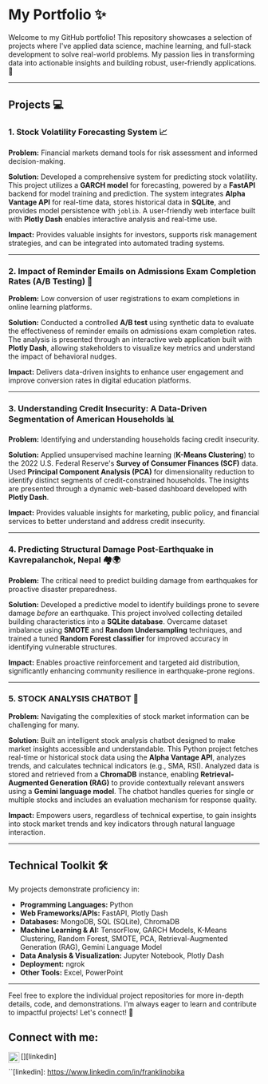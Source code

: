 # My Portfolio ✨

Welcome to my GitHub portfolio! This repository showcases a selection of projects where I've applied data science, machine learning, and full-stack development to solve real-world problems. My passion lies in transforming data into actionable insights and building robust, user-friendly applications. 🚀

---

## Projects 💻

### 1. Stock Volatility Forecasting System 📈

**Problem:** Financial markets demand tools for risk assessment and informed decision-making.

**Solution:** Developed a comprehensive system for predicting stock volatility. This project utilizes a **GARCH model** for forecasting, powered by a **FastAPI** backend for model training and prediction. The system integrates **Alpha Vantage API** for real-time data, stores historical data in **SQLite**, and provides model persistence with `joblib`. A user-friendly web interface built with **Plotly Dash** enables interactive analysis and real-time use.

**Impact:** Provides valuable insights for investors, supports risk management strategies, and can be integrated into automated trading systems. 

---

### 2. Impact of Reminder Emails on Admissions Exam Completion Rates (A/B Testing) 📧

**Problem:** Low conversion of user registrations to exam completions in online learning platforms.

**Solution:** Conducted a controlled **A/B test** using synthetic data to evaluate the effectiveness of reminder emails on admissions exam completion rates. The analysis is presented through an interactive web application built with **Plotly Dash**, allowing stakeholders to visualize key metrics and understand the impact of behavioral nudges.

**Impact:** Delivers data-driven insights to enhance user engagement and improve conversion rates in digital education platforms. 

---

### 3. Understanding Credit Insecurity: A Data-Driven Segmentation of American Households 📊

**Problem:** Identifying and understanding households facing credit insecurity.

**Solution:** Applied unsupervised machine learning (**K-Means Clustering**) to the 2022 U.S. Federal Reserve's **Survey of Consumer Finances (SCF)** data. Used **Principal Component Analysis (PCA)** for dimensionality reduction to identify distinct segments of credit-constrained households. The insights are presented through a dynamic web-based dashboard developed with **Plotly Dash**.

**Impact:** Provides valuable insights for marketing, public policy, and financial services to better understand and address credit insecurity. 

---

### 4. Predicting Structural Damage Post-Earthquake in Kavrepalanchok, Nepal 🏘️🌍

**Problem:** The critical need to predict building damage from earthquakes for proactive disaster preparedness.

**Solution:** Developed a predictive model to identify buildings prone to severe damage *before* an earthquake. This project involved collecting detailed building characteristics into a **SQLite database**. Overcame dataset imbalance using **SMOTE** and **Random Undersampling** techniques, and trained a tuned **Random Forest classifier** for improved accuracy in identifying vulnerable structures.

**Impact:** Enables proactive reinforcement and targeted aid distribution, significantly enhancing community resilience in earthquake-prone regions. 

---

### 5. STOCK ANALYSIS CHATBOT 💬

**Problem:** Navigating the complexities of stock market information can be challenging for many.

**Solution:** Built an intelligent stock analysis chatbot designed to make market insights accessible and understandable. This Python project fetches real-time or historical stock data using the **Alpha Vantage API**, analyzes trends, and calculates technical indicators (e.g., SMA, RSI). Analyzed data is stored and retrieved from a **ChromaDB** instance, enabling **Retrieval-Augmented Generation (RAG)** to provide contextually relevant answers using a **Gemini language model**. The chatbot handles queries for single or multiple stocks and includes an evaluation mechanism for response quality.

**Impact:** Empowers users, regardless of technical expertise, to gain insights into stock market trends and key indicators through natural language interaction. 

---

## Technical Toolkit 🛠️

My projects demonstrate proficiency in:

* **Programming Languages:** Python
* **Web Frameworks/APIs:** FastAPI, Plotly Dash
* **Databases:** MongoDB, SQL (SQLite), ChromaDB
* **Machine Learning & AI:** TensorFlow, GARCH Models, K-Means Clustering, Random Forest, SMOTE, PCA, Retrieval-Augmented Generation (RAG), Gemini Language Model
* **Data Analysis & Visualization:** Jupyter Notebook, Plotly Dash
* **Deployment:** ngrok
* **Other Tools:** Excel, PowerPoint

---

Feel free to explore the individual project repositories for more in-depth details, code, and demonstrations. I'm always eager to learn and contribute to impactful projects! Let's connect! 🤝

## Connect with me:

[<img align="left" alt="Your Name | LinkedIn" width="22px" src="https://cdn.jsdelivr.net/npm/simple-icons@v11/icons/linkedin.svg" />][linkedin]

``[linkedin]: https://www.linkedin.com/in/franklinobika
